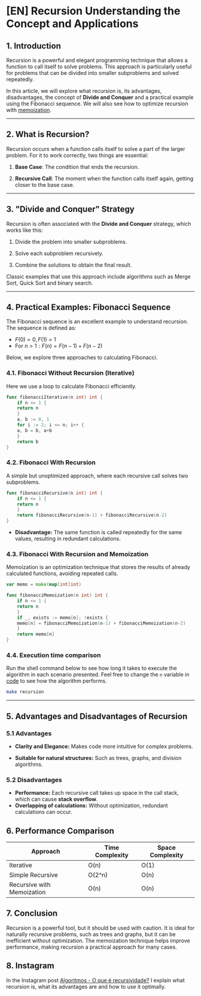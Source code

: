 # [EN] Recursion Understanding the Concept and Applications

## 1. Introduction

Recursion is a powerful and elegant programming technique that allows a function to call itself to solve problems. This approach is particularly useful for problems that can be divided into smaller subproblems and solved repeatedly.

In this article, we will explore what recursion is, its advantages, disadvantages, the concept of **Divide and Conquer** and a practical example using the Fibonacci sequence. We will also see how to optimize recursion with [memoization](https://www.geeksforgeeks.org/what-is-memoization-a-complete-tutorial/).

---

## 2. What is Recursion?

Recursion occurs when a function calls itself to solve a part of the larger problem. For it to work correctly, two things are essential:

1. **Base Case**: The condition that ends the recursion.

2. **Recursive Call**: The moment when the function calls itself again, getting closer to the base case.

---

## 3. "Divide and Conquer" Strategy

Recursion is often associated with the **Divide and Conquer** strategy, which works like this:

1. Divide the problem into smaller subproblems.

2. Solve each subproblem recursively.

3. Combine the solutions to obtain the final result.

Classic examples that use this approach include algorithms such as Merge Sort, Quick Sort and binary search.

---

## 4. Practical Examples: Fibonacci Sequence

The Fibonacci sequence is an excellent example to understand recursion. The sequence is defined as:

- $F(0) = 0, F(1) = 1$
- For $n > 1: F(n) = F(n-1) + F(n-2)$

Below, we explore three approaches to calculating Fibonacci.

### 4.1. Fibonacci Without Recursion (Iterative)

Here we use a loop to calculate Fibonacci efficiently.

```go
func fibonacciIterative(n int) int {
    if n <= 1 {
    return n
    }
    a, b := 0, 1
    for i := 2; i <= n; i++ {
    a, b = b, a+b
    }
    return b
}
```

### 4.2. Fibonacci With Recursion

A simple but unoptimized approach, where each recursive call solves two subproblems.

```go
func fibonacciRecursive(n int) int {
    if n <= 1 {
    return n
    }
    return fibonacciRecursive(n-1) + fibonacciRecursive(n-2)
}
```

- **Disadvantage:** The same function is called repeatedly for the same values, resulting in redundant calculations.

### 4.3. Fibonacci With Recursion and Memoization

Memoization is an optimization technique that stores the results of already calculated functions, avoiding repeated calls.

```go
var memo = make(map[int]int)

func fibonacciMemoization(n int) int {
    if n <= 1 {
    return n
    }
    if _, exists := memo[n]; !exists {
    memo[n] = fibonacciMemoization(n-1) + fibonacciMemoization(n-2)
    }
    return memo[n]
}
```

### 4.4. Execution time comparison

Run the shell command below to see how long it takes to execute the algorithm in each scenario presented. Feel free to change the `n` variable in [code](main.go) to see how the algorithm performs.

```sh
make recursion
```

---

## 5. Advantages and Disadvantages of Recursion

### 5.1 Advantages

- **Clarity and Elegance:** Makes code more intuitive for complex problems.

- **Suitable for natural structures:** Such as trees, graphs, and division algorithms.

### 5.2 Disadvantages

- **Performance:** Each recursive call takes up space in the call stack, which can cause **stack overflow**.
- **Overlapping of calculations:** Without optimization, redundant calculations can occur.

## 6. Performance Comparison

| Approach                  | Time Complexity       | Space Complexity      |
|---------------------------|-----------------------|-----------------------|
| Iterative                 | O(n)                  | O(1)                  |
| Simple Recursive          | O(2^n)                | O(n)                  |
| Recursive with Memoization| O(n)                  | O(n)                  |

## 7. Conclusion

Recursion is a powerful tool, but it should be used with caution. It is ideal for naturally recursive problems, such as trees and graphs, but it can be inefficient without optimization. The memoization technique helps improve performance, making recursion a practical approach for many cases.

## 8. Instagram

In the Instagram post [Algoritmos - O que é recursividade?](https://www.instagram.com/p/DFLuE0jylUW/?img_index=1) I explain what recursion is, what its advantages are and how to use it optimally.
